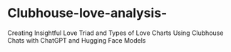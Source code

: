 # Clubhouse-love-analysis-
Creating Insightful Love Triad and Types of Love Charts Using Clubhouse Chats with ChatGPT and Hugging Face Models
